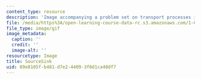 ```yaml
---
content_type: resource
description: 'Image accompanying a problem set on transport processes in the environment. '
file: /media/https%3A/open-learning-course-data-rc.s3.amazonaws.com/1-061-transport-processes-in-the-environment-fall-2008/89e8105fb481d7e244093f0d1ca40df7_SourceSink.gif
file_type: image/gif
image_metadata:
  caption: ''
  credit: ''
  image-alt: ''
resourcetype: Image
title: SourceSink
uid: 89e8105f-b481-d7e2-4409-3f0d1ca40df7
---
```


